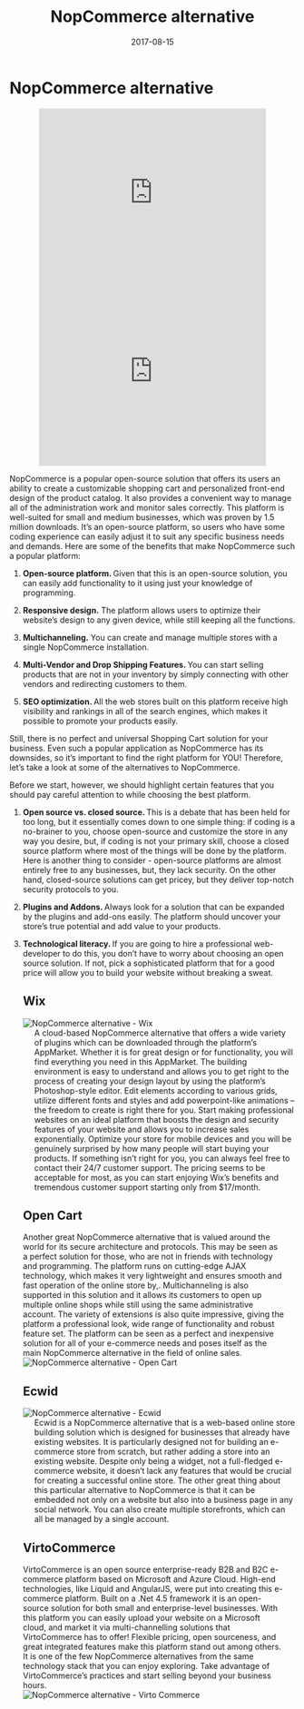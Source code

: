﻿---
title: NopCommerce alternative
description:  NopCommerce is a popular open-source solution that offers its users an ability to create a customizable shopping cart and personalized front-end design of the product catalog.
date: 2017-08-15
canonical: https://virtocommerce.com/glossary/nopcommerce-alternative
permalink: glossary/nopcommerce-alternative
ogimage: ../../assets/images/nopcommerce-alternative.jpg
ogtitle: NopCommerce alternative
ogsitename: Virtocommerce
twittercard: summary
twittertitle: NopCommerce alternative
twitterdescription: NopCommerce is a popular open-source solution that offers its users an ability to create a customizable shopping cart and personalized front-end design of the product catalog.
twitterimage: ../../assets/images/nopcommerce-alternative.jpg
twittersite: Virtocommerce
layout: glossary
tags:
- NopCommerce platform
- ecommerce platform
- virtocommerce
---
<div class="business-cnt">
    <div class="head __cart">
        <h1 class="title">NopCommerce alternative</h1>
    </div>
    <div style="text-align: center;">
        <iframe width="400" height="315" src="https://www.youtube.com/embed/QpRG-HOlrbc?ecver=1" frameborder="0" allowfullscreen></iframe>
        <iframe width="400" height="315" src="https://www.youtube.com/embed/22BMH86RQys?ecver=1" frameborder="0" allowfullscreen></iframe>
    </div>
    <div class="text">
        <p> NopCommerce is a popular open-source solution that offers its users an ability to create a customizable shopping cart and personalized front-end design of the product catalog. It also provides a convenient way to manage all of the administration work and monitor sales correctly. This platform is well-suited for small and medium businesses, which was proven by 1.5 million downloads.  It’s an open-source platform, so users who have  some coding experience can easily adjust it to suit any specific business needs and demands.  Here are some of the benefits that make NopCommerce such a popular platform:</p>
        <ol>
            <li><strong> Open-source platform. </strong> Given that this is an open-source solution, you can easily add functionality to it using just your knowledge of programming. </p>
            <li><strong> Responsive design.</strong> The platform allows users to optimize their website’s design to any given device, while still keeping all the functions. </p>
            <li><strong> Multichanneling.</strong> You can create and manage multiple stores with a single NopCommerce installation. </p>
            <li><strong> Multi-Vendor and Drop Shipping Features. </strong> You can start selling products that are not in your inventory by simply connecting with other vendors and redirecting customers to them.</p>
            <li><strong> SEO optimization. </strong> All the web stores built on this platform receive high visibility and rankings in all of the search engines, which makes it possible to promote your products easily.</p>
     </div>
     <div class="text">
            <p>Still, there is no perfect and universal Shopping Cart solution for your business. Even such a popular application as NopCommerce has its downsides, so it’s important to find the right platform for YOU! Therefore, let’s take a look at some of the alternatives to NopCommerce. </p>
            <p>Before we start, however, we should highlight certain features that you should pay careful attention to while choosing the best platform. </p>
        <ol>
            <li><strong> Open source vs. closed source.  </strong> This is a debate that has been held for too long, but it essentially comes down to one simple thing: if coding is a no-brainer to you, choose open-source and customize the store in any way you desire, but, if coding is not your primary skill, choose a closed source platform where most of the things will be done by the platform. Here is another thing to consider - open-source platforms are almost entirely free to any businesses, but, they lack security. On the other hand, closed-source solutions can get pricey, but they deliver top-notch security protocols to you.</p>
            <li><strong> Plugins and Addons. </strong> Always look for a solution that can be expanded by the plugins and add-ons easily. The platform should uncover your store’s true potential and add value to your products. </p>
            <li><strong> Technological literacy. </strong> If you are going to hire a professional web-developer to do this, you don’t have to worry about choosing an open source solution. If not, pick a sophisticated platform that for a good price will allow you to build your website without breaking a sweat. </p>
            <h2>Wix</h2>
    <div class="col-w">
        <div class="col __col-30">
            <img alt="NopCommerce alternative - Wix" src="assets/images/wix.jpg" />
        </div>
        <div class="col __col-70 text" style="margin-top: 0; padding-left: 20px;">
         A cloud-based NopCommerce alternative that offers a wide variety of plugins which can be downloaded through the platform’s AppMarket. Whether it is for great design or for functionality, you will find everything you need in this AppMarket.  The building environment is easy to understand and allows you to get right to the process of creating your design layout by using the platform’s Photoshop-style editor. Edit elements according to various grids, utilize different fonts and styles and add powerpoint-like animations – the freedom to create is right there for you. Start making professional websites on an ideal platform that boosts the design and security features of your website and allows you to increase sales exponentially. Optimize your store for mobile devices and you will be genuinely surprised by how many people will start buying your products. If something isn’t right for you, you can always feel free to contact their 24/7 customer support. The pricing seems to be acceptable for most, as you can start enjoying Wix’s benefits and tremendous customer support starting only from $17/month.
        </div>
    </div>
    <h2>Open Cart</h2>
    <div class="col-w">
        <div class="col __col-70 text" style="margin-top: 0; padding-right: 20px;">
        Another great NopCommerce alternative that is valued around the world for its secure architecture and protocols. This may be seen as a perfect solution for those, who are not in friends with technology and programming. The platform runs on cutting-edge AJAX technology, which makes it very lightweight and ensures smooth and fast operation of the online store by,. Multichanneling is also  supported in this solution and it allows its customers to open up multiple online shops while still using the same administrative account. The variety of extensions is also quite impressive, giving the platform a professional look, wide range of functionality and robust feature set. The platform can be seen as a perfect and inexpensive solution for all of your e-commerce needs and poses itself as the main NopCommerce alternative in the field of online sales. 
        </div>
        <div class="col __col-30">
            <img alt="NopCommerce alternative - Open Cart" src="assets/images/opencart.jpg" />
        </div>
    </div>
    <h2>Ecwid</h2>
    <div class="col-w">
        <div class="col __col-30">
            <img alt="NopCommerce alternative - Ecwid" src="assets/images/ecwid.jpg" />
        </div>
        <div class="col __col-70 text" style="margin-top: 0; padding-left: 20px;">
         Ecwid is a NopCommerce alternative that is a web-based online store building solution which is designed for businesses that already have existing websites. It is particularly designed not for building an e-commerce store from scratch, but rather adding a store into an existing website. Despite only being a widget, not a full-fledged e-commerce website, it doesn’t lack any features that would be crucial for creating a successful online store. The other great thing about this particular alternative to NopCommerce is that it can be embedded not only on a website but also into a business page in any social network. You can also create multiple storefronts, which can all be managed by a single account. 
        </div>
    </div>
    <h2>VirtoCommerce</h2>
    <div class="col-w">
        <div class="col __col-70 text" style="margin-top: 0; padding-right: 20px;">
        VirtoCommerce is an open source enterprise-ready B2B and B2C e-commerce platform based on Microsoft and Azure Cloud. High-end technologies, like Liquid and AngularJS, were put into creating this e-commerce platform. Built on a .Net 4.5 framework it is an open-source solution for both small and enterprise-level businesses. With this platform you can easily upload your website on a Microsoft cloud, and market it via multi-channelling solutions that VirtoCommerce has to offer! Flexible pricing, open sourceness, and great integrated features make this platform stand out among others. It is one of the few NopCommerce alternatives from the same technology stack that you can enjoy exploring. Take advantage of VirtoCommerce’s practices and start selling beyond your business hours. 
        </div>
        <div class="col __col-30">
            <img alt="NopCommerce alternative - Virto Commerce" src="assets/images/virto-commerce-screen.jpg" />
        </div>
    </div>
